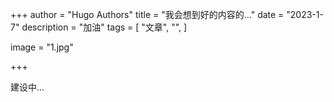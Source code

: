 +++
author = "Hugo Authors"
title = "我会想到好的内容的..."
date = "2023-1-7"
description = "加油"
tags = [
    "文章",
    "",
]

image = "1.jpg"

+++

建设中...
